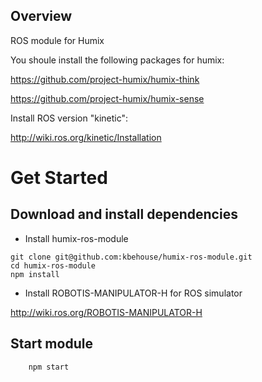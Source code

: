 ## Overview

ROS module for Humix 

You shoule install the following packages for humix:

https://github.com/project-humix/humix-think

https://github.com/project-humix/humix-sense

Install ROS version "kinetic":

http://wiki.ros.org/kinetic/Installation 

# Get Started

## Download and install dependencies

* Install humix-ros-module
```
git clone git@github.com:kbehouse/humix-ros-module.git
cd humix-ros-module
npm install
```
* Install  ROBOTIS-MANIPULATOR-H for ROS simulator

http://wiki.ros.org/ROBOTIS-MANIPULATOR-H


## Start module
        npm start
